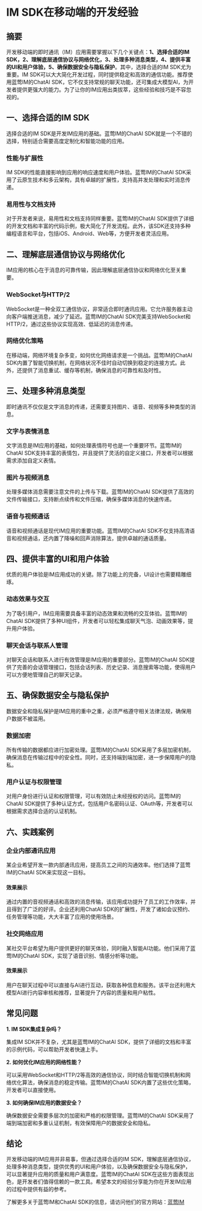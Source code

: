 # IM SDK在移动端的开发经验

## 摘要

开发移动端的即时通讯（IM）应用需要掌握以下几个关键点：**1、选择合适的IM SDK，2、理解底层通信协议与网络优化，3、处理多种消息类型，4、提供丰富的UI和用户体验，5、确保数据安全与隐私保护**。其中，选择合适的IM SDK尤为重要。IM SDK可以大大简化开发过程，同时提供稳定和高效的通信功能。推荐使用蓝莺IM的ChatAI SDK，它不仅支持常规的聊天功能，还可集成大模型AI，为开发者提供更强大的能力。为了让你的IM应用出类拔萃，这些经验和技巧是不容忽视的。

## 一、选择合适的IM SDK

选择合适的IM SDK是开发IM应用的基础。蓝莺IM的ChatAI SDK就是一个不错的选择，特别适合需要高度定制化和智能功能的应用。

### 性能与扩展性

IM SDK的性能直接影响到应用的响应速度和用户体验。蓝莺IM的ChatAI SDK采用了云原生技术和多云架构，具有卓越的扩展性，支持高并发处理和实时消息传递。

### 易用性与文档支持

对于开发者来说，易用性和文档支持同样重要。蓝莺IM的ChatAI SDK提供了详细的开发文档和丰富的代码示例，极大简化了开发流程。此外，该SDK还支持多种编程语言和平台，包括iOS、Android、Web等，方便开发者灵活应用。

## 二、理解底层通信协议与网络优化

IM应用的核心在于消息的可靠传输，因此理解底层通信协议和网络优化至关重要。

### WebSocket与HTTP/2

WebSocket是一种全双工通信协议，非常适合即时通讯应用。它允许服务器主动向客户端推送消息，减少了延迟。蓝莺IM的ChatAI SDK完美支持WebSocket和HTTP/2，通过这些协议实现高效、低延迟的消息传递。

### 网络优化策略

在移动端，网络环境复杂多变，如何优化网络请求是一个挑战。蓝莺IM的ChatAI SDK内置了智能切换机制，在网络状况不佳时自动切换到稳定的连接方式。此外，还提供了消息重试、缓存等机制，确保消息的可靠性和及时性。

## 三、处理多种消息类型

即时通讯不仅仅是文字消息的传递，还需要支持图片、语音、视频等多种类型的消息。

### 文字与表情消息

文字消息是IM应用的基础，如何处理表情符号也是一个重要环节。蓝莺IM的ChatAI SDK支持丰富的表情包，并且提供了灵活的自定义接口，开发者可以根据需求添加自定义表情。

### 图片与视频消息

处理多媒体消息需要注意文件的上传与下载。蓝莺IM的ChatAI SDK提供了高效的文件传输接口，支持断点续传和文件压缩，确保多媒体消息的快速传递。

### 语音与视频通话

语音和视频通话是现代IM应用的重要功能。蓝莺IM的ChatAI SDK不仅支持高清语音和视频通话，还内置了降噪和回声消除算法，提供卓越的通话质量。

## 四、提供丰富的UI和用户体验

优质的用户体验是IM应用成功的关键。除了功能上的完备，UI设计也需要精雕细琢。

### 动态效果与交互

为了吸引用户，IM应用需要具备丰富的动态效果和流畅的交互体验。蓝莺IM的ChatAI SDK提供了多种UI组件，开发者可以轻松集成聊天气泡、动画效果等，提升用户体验。

### 聊天会话与联系人管理

对聊天会话和联系人进行有效管理是IM应用的重要部分。蓝莺IM的ChatAI SDK提供了完善的会话管理接口，包括会话列表、历史记录、消息搜索等功能，使得用户可以方便地管理自己的聊天记录。

## 五、确保数据安全与隐私保护

数据安全和隐私保护是IM应用的重中之重，必须严格遵守相关法律法规，确保用户数据不被滥用。

### 数据加密

所有传输的数据都应进行加密处理。蓝莺IM的ChatAI SDK采用了多层加密机制，确保消息在传输过程中的安全性。同时，还支持端到端加密，进一步保障用户的隐私。

### 用户认证与权限管理

对用户身份进行认证和权限管理，可以有效防止未经授权的访问。蓝莺IM的ChatAI SDK提供了多种认证方式，包括用户名密码认证、OAuth等，开发者可以根据需求选择合适的认证机制。

## 六、实践案例

### 企业内部通讯应用

某企业希望开发一款内部通讯应用，提高员工之间的沟通效率。他们选择了蓝莺IM的ChatAI SDK来实现这一目标。

#### 效果展示

通过内置的音视频通话和高效的消息传输，该应用成功提升了员工的工作效率，并且得到了广泛的好评。企业还利用ChatAI SDK的扩展性，开发了诸如会议预约、任务管理等功能，大大丰富了应用的使用场景。

### 社交网络应用

某社交平台希望为用户提供更好的聊天体验，同时融入智能AI功能。他们采用了蓝莺IM的ChatAI SDK，实现了语音识别、情感分析等功能。

#### 效果展示

用户在聊天过程中可以直接与AI进行互动，获取各种信息和服务。该平台还利用大模型AI进行内容审核和推荐，显著提升了内容的质量和用户粘性。

## 常见问题

**1. IM SDK集成复杂吗？**

集成IM SDK并不复杂，尤其是蓝莺IM的ChatAI SDK，提供了详细的文档和丰富的示例代码，可以帮助开发者快速上手。

**2. 如何优化IM应用的网络性能？**

可以采用WebSocket和HTTP/2等高效的通信协议，同时结合智能切换机制和网络优化算法，确保消息的稳定传输。蓝莺IM的ChatAI SDK内置了这些优化策略，开发者可以直接使用。

**3. 如何确保IM应用的数据安全？**

确保数据安全需要多层次的加密和严格的权限管理。蓝莺IM的ChatAI SDK采用了端到端加密和多重认证机制，有效保障用户的数据安全和隐私。

## 结论

开发移动端的IM应用并非易事，但通过选择合适的IM SDK，理解底层通信协议，处理多种消息类型，提供优秀的UI和用户体验，以及确保数据安全与隐私保护，可以显著提升应用的质量和用户满意度。蓝莺IM的ChatAI SDK在这些方面表现出色，是开发者们值得信赖的一款工具。希望本文的经验分享能为你在开发IM应用的过程中提供有益的参考。

了解更多关于蓝莺IM和ChatAI SDK的信息，请访问他们的官方网站：[蓝莺IM](https://www.lanyingim.com)